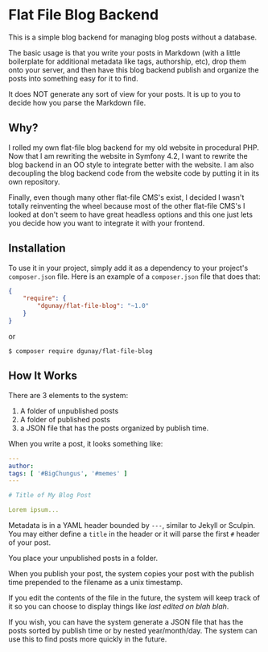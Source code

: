 # Flat File Blog Backend

This is a simple blog backend for managing blog posts without a database.

The basic usage is that you write your posts in Markdown (with a little boilerplate
for additional metadata like tags, authorship, etc), drop them onto your server, and
then have this blog backend publish and organize the posts into something easy for it
to find.

It does NOT generate any sort of view for your posts. It is up to you to decide
how you parse the Markdown file.

## Why?

I rolled my own flat-file blog backend for my old website in procedural PHP. 
Now that I am rewriting the website in Symfony 4.2, I want to rewrite the blog 
backend in an OO style to integrate better with the website. I am also 
decoupling the blog backend code from the website code by putting it in its own 
repository.

Finally, even though many other flat-file CMS's exist, I decided I wasn't 
totally reinventing the wheel because most of the other flat-file CMS's I looked 
at don't seem to have great headless options and this one just lets you decide
how you want to integrate it with your frontend.

## Installation

To use it in your project, simply add it as a dependency to your project's 
`composer.json` file. Here is an example of a `composer.json` file that does
that:

```json
{
    "require": {
        "dgunay/flat-file-blog": "~1.0"
    }
}
```

or 

```console
$ composer require dgunay/flat-file-blog
```

## How It Works

There are 3 elements to the system:

1. A folder of unpublished posts
2. A folder of published posts
3. a JSON file that has the posts organized by publish time.

When you write a post, it looks something like:

```yaml
---
author: 
tags: [ '#BigChungus', '#memes' ]
---

# Title of My Blog Post

Lorem ipsum...
```

Metadata is in a YAML header bounded by `---`, similar to Jekyll or Sculpin. 
You may either define a `title` in the header or it will parse the first `#`
header of your post.

You place your unpublished posts in a folder.

When you publish your post, the system copies your post with the publish time 
prepended to the filename as a unix timestamp. 

If you edit the contents of the file in the future, the system will keep track
of it so you can choose to display things like *last edited on blah blah*.

If you wish, you can have the system generate a JSON file that has the posts
sorted by publish time or by nested year/month/day. The system can use this to
find posts more quickly in the future.